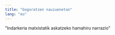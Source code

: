 ```yaml
---
title: "Gogoratzen nauzuenetan"
lang: "eu"
---
```


"Indarkeria matxistatik askatzeko hamahiru narrazio"
